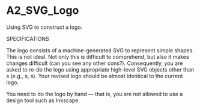 # A2_SVG_Logo
Using SVG to construct a logo.

SPECIFICATIONS

The logo consists of a machine-generated SVG <path> to represent simple shapes. This is not ideal. Not only this <path> is difficult to comprehend, but also it makes changes difficult (can you see any other cons?). Consequently, you are asked to re-do the logo using appropriate high-level SVG objects other than <path>s (e.g., <rect>s, <circle>s). Your revised logo should be almost identical to the current logo.

You need to do the logo by hand — that is, you are not allowed to use a design tool such as Inkscape.
